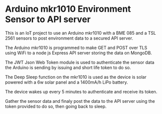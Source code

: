 # Arduino mkr1010 Environment Sensor to API server
This is an IoT project to use an Arduino mkr1010 with a BME 085 and a TSL 2561 sensors to post environment data to a secured API server.

The Arduino mkr1010 is programmed to make GET and POST over TLS using WiFi to a node js Express API server storing the data on MongoDB.

The JWT Json Web Token module is used to authenticate the sensor data the Arduino is sending by issuing and short life token to do so.

The Deep Sleep function on the mkr1010 is used as the device is solar powered with a 6w solar panel and a 1400mA/h LiPo battery.

The device wakes up every 5 minutes to authenticate and receive its token.

Gather the sensor data and finaly post the data to the API server using the token provided to do so, then going back to sleep.
